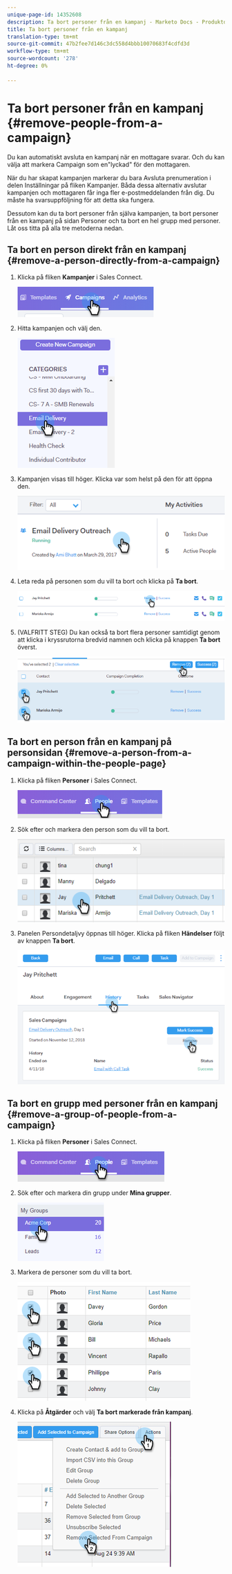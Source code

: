 ```yaml
---
unique-page-id: 14352608
description: Ta bort personer från en kampanj - Marketo Docs - Produktdokumentation
title: Ta bort personer från en kampanj
translation-type: tm+mt
source-git-commit: 47b2fee7d146c3dc558d4bbb10070683f4cdfd3d
workflow-type: tm+mt
source-wordcount: '278'
ht-degree: 0%

---
```



# Ta bort personer från en kampanj {#remove-people-from-a-campaign}

Du kan automatiskt avsluta en kampanj när en mottagare svarar. Och du kan välja att markera Campaign som en&quot;lyckad&quot; för den mottagaren.

När du har skapat kampanjen markerar du bara Avsluta prenumeration i delen Inställningar på fliken Kampanjer. Båda dessa alternativ avslutar kampanjen och mottagaren får inga fler e-postmeddelanden från dig. Du måste ha svarsuppföljning för att detta ska fungera.

Dessutom kan du ta bort personer från själva kampanjen, ta bort personer från en kampanj på sidan Personer och ta bort en hel grupp med personer. Låt oss titta på alla tre metoderna nedan.

## Ta bort en person direkt från en kampanj {#remove-a-person-directly-from-a-campaign}

1. Klicka på fliken **Kampanjer** i Sales Connect.

   ![](assets/one.png)

1. Hitta kampanjen och välj den.

   ![](assets/two.png)

1. Kampanjen visas till höger. Klicka var som helst på den för att öppna den.

   ![](assets/three.png)

1. Leta reda på personen som du vill ta bort och klicka på **Ta bort**.

   ![](assets/four.png)

1. (VALFRITT STEG) Du kan också ta bort flera personer samtidigt genom att klicka i kryssrutorna bredvid namnen och klicka på knappen **Ta bort** överst.

   ![](assets/five.png)

## Ta bort en person från en kampanj på personsidan {#remove-a-person-from-a-campaign-within-the-people-page}

1. Klicka på fliken **Personer** i Sales Connect.

   ![](assets/one-a.png)

1. Sök efter och markera den person som du vill ta bort.

   ![](assets/two-a.png)

1. Panelen Persondetaljvy öppnas till höger. Klicka på fliken **Händelser** följt av knappen **Ta bort**.

   ![](assets/three-a.png)

## Ta bort en grupp med personer från en kampanj {#remove-a-group-of-people-from-a-campaign}

1. Klicka på fliken **Personer** i Sales Connect.

   ![](assets/one-b.png)

1. Sök efter och markera din grupp under **Mina grupper**.

   ![](assets/two-b.png)

1. Markera de personer som du vill ta bort.

   ![](assets/three-b.png)

1. Klicka på **Åtgärder** och välj **Ta bort markerade från kampanj**.

   ![](assets/four-b.png)

